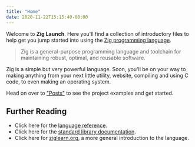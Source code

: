 ```yaml
---
title: "Home"
date: 2020-11-22T15:15:40-08:00
---
```


Welcome to **Zig Launch**. Here you'll find a collection of introductory files to help get you jump started into using the [Zig programming language](https://ziglang.org/).

> Zig is a general-purpose programming language and toolchain for maintaining robust, optimal, and reusable software.

Zig is a simple but very powerful language. Soon, you'll be on your way to making anything from your next little utility, website, compiling and using C code, to even making an operating system.

Head on over to ["Posts"](/posts/) to see the project examples and get started.

## Further Reading
- Click here for the [language reference](https://ziglang.org/documentation/master/).
- Click here for the [standard library documentation](https://ziglang.org/documentation/master/std/).
- Click here for [ziglearn.org](https://ziglearn.org/), a more general introduction to the language.
